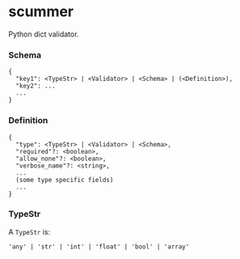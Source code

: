 # scummer
Python dict validator.

### Schema

```
{
  "key1": <TypeStr> | <Validator> | <Schema> | (<Definition>),
  "key2": ...
  ...
}
```

### Definition

```
{
  "type": <TypeStr> | <Validator> | <Schema>,
  "required"?: <boolean>,
  "allow_none"?: <boolean>,
  "verbose_name"?: <string>,
  ...
  (some type specific fields)
  ...
}
```

### TypeStr

A `TypeStr` is:

```
'any' | 'str' | 'int' | 'float' | 'bool' | 'array'
```



